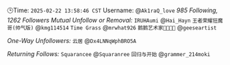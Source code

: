 🕒Time: `2025-02-22 13:58:46 CST`
Username: @`Ak1raQ_love`
*985 Following, 1262 Followers*
*Mutual Unfollow or Removal:*
`IRUHAumi` @`Hai_Hayn`
`王者荣耀狂魔哥(帅气版)` @`kmg114514`
`Time Grass` @`mrwhat926`
`鹅鹅艺术家🖤🐘🤍💜` @`geeseartist`

*One-Way Unfollowers:*
`云居` @`Dx4LNNqWphBRO5A`

*Returning Follows:*
`Squarancee` @`Squaranree`
`回归与开始` @`grammer_214moki`
